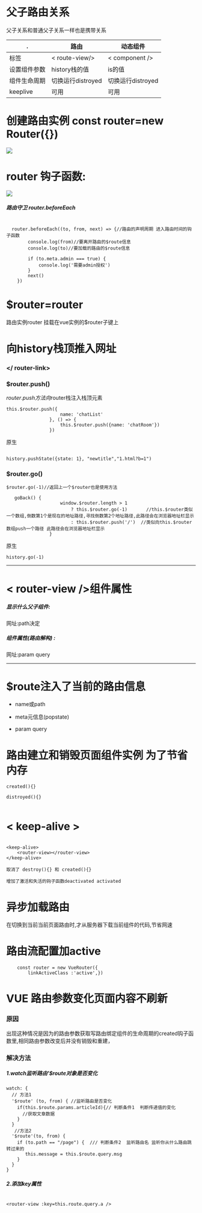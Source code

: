 <meta charset="utf-8">

# 父子路由关系

父子关系和普通父子关系一样也是携带关系  



   .     |路由           | 动态组件     |  
---|---|---     
标签      |< route-view/>  |< component />
设置组件参数| history栈的值|is的值     
组件生命周期|切换运行distroyed|切换运行distroyed
keeplive | 可用            |可用         



# 创建路由实例 const router=new Router({})


![](./9.png)


# router 钩子函数:


![](./4.png)


##### 路由守卫  router.beforeEach

```

  router.beforeEach((to, from, next) => {//路由的声明周期 进入路由时间的钩子函数
        console.log(from)//要离开路由的$route信息
        console.log(to)//要加载的路由的$route信息

        if (to.meta.admin === true) {
            console.log('需要admin授权')
        }
        next()
    })

```






# $router=router
路由实例router 挂载在vue实例的$router子键上

# 向history栈顶推入网址

### </ router-link>


### $router.push()

$router.push方法向$router栈注入栈顶元素

```
this.$router.push({
                    name: 'chatList'
                }, () => {
                    this.$router.push({name: 'chatRoom'})
                })
```



原生
```

history.pushState({state: 1}, "newtitle","1.html?b=1")
```





### $router.go()





 
```
$router.go(-1)//返回上一个$router也是使用方法

```

```
   goBack() {
                    window.$router.length > 1
                        ? this.$router.go(-1)       //this.$router类似一个数组,倒数第1个是现在的地址路径,寻找倒数第2个地址路径,此路径会在浏览器地址栏显示
                        : this.$router.push('/')  //类似向this.$router数组push一个路径 此路径会在浏览器地址栏显示
                }
```
原生
```
history.go(-1)

```



-------------------------------------



# < router-view />组件属性


##### 显示什么父子组件:
网址:path决定

##### 组件属性(路由解构) : 
 网址:param query 











----------------------------------------

# $route注入了当前的路由信息


* name或path

*  meta元信息(popstate) 

*  param query







# 路由建立和销毁页面组件实例 为了节省内存

```
created(){}

distroyed(){}


```

# < keep-alive > 



```

<keep-alive>
    <router-view></router-view>
</keep-alive>
```


```
取消了 destroy(){} 和 created(){}

增加了激活和失活的钩子函数deactivated activated

```

# 异步加载路由

在切换到当前当前页面路由时,才从服务器下载当前组件的代码,节省网速

# 路由流配置加active
```
    const router = new VueRouter({
        linkActiveClass :'active',})
```


    



# VUE 路由参数变化页面内容不刷新

### 原因
出现这种情况是因为的路由参数获取写路由绑定组件的生命周期的created钩子函数里,相同路由参数改变后并没有销毁和重建，

### 解决方法
##### 1.watch监听路由'$route对象是否变化



```
watch: {
  // 方法1
  '$route' (to, from) { //监听路由是否变化
    if(this.$route.params.articleId){// 判断条件1  判断传递值的变化
      //获取文章数据
    }
  } 
   //方法2
  '$route'(to, from) {
    if (to.path == "/page") {  /// 判断条件2  监听路由名 监听你从什么路由跳转过来的
       this.message = this.$route.query.msg     
    }
  }  
}
```

##### 2.添加key属性


```

<router-view :key=this.route.query.a />

```


